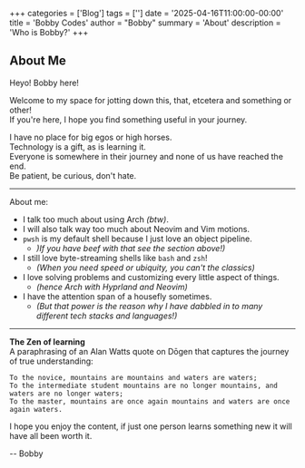 +++
categories = ['Blog']
tags = ['']
date = '2025-04-16T11:00:00-00:00'
title = 'Bobby Codes'
author = "Bobby"
summary = 'About'
description = 'Who is Bobby?'
+++

## About Me

Heyo! Bobby here!  

Welcome to my space for jotting down this, that, etcetera and something or other!  
If you're here, I hope you find something useful in your journey.  

I have no place for big egos or high horses.  
Technology is a gift, as is learning it.  
Everyone is somewhere in their journey and none of us have reached the end.  
Be patient, be curious, don't hate.

---

About me:

- I talk too much about using Arch _(btw)_.
- I will also talk way too much about Neovim and Vim motions.
- `pwsh` is my default shell because I just love an object pipeline.
  * _)If you have beef with that see the section above!)_
- I still love byte-streaming shells like `bash` and `zsh`!
  * _(When you need speed or ubiquity, you can't the classics)_
- I love solving problems and customizing every little aspect of things. 
  * _(hence Arch with Hyprland and Neovim)_
- I have the attention span of a housefly sometimes.
  * _(But that power is the reason why I have dabbled in to many different tech stacks and languages!)_

---

**The Zen of learning**  
A paraphrasing of an Alan Watts quote on Dōgen that captures the journey of true understanding:

```text
To the novice, mountains are mountains and waters are waters;
To the intermediate student mountains are no longer mountains, and waters are no longer waters;
To the master, mountains are once again mountains and waters are once again waters.
```

I hope you enjoy the content, if just one person learns something new it will have all been worth it.

-- Bobby
